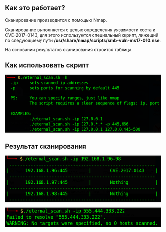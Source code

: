 ## Как это работает?
Сканирование производится с помощью Nmap.

Сканирование выполняется с целью определения уязвимости хоста к CVE-2017-0143, для этого используются специальный скрипт, лижещий по следующиему пути **/usr/share/nmap/scripts/smb-vuln-ms17-010.nse**.

На основании результатов сканирования строится таблица.

## Как использовать скрипт
![](./picture/help.png)

## Результат сканирования
![](./picture/find.png)

![](./picture/error.png)
